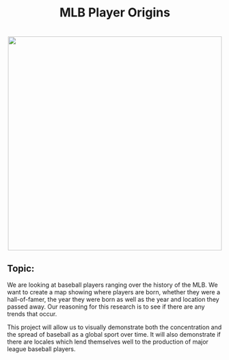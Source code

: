 <h1 align="center"> MLB Player Origins <h1>

<p align="center">
  <img src="https://upload.wikimedia.org/wikipedia/en/thumb/a/a6/Major_League_Baseball_logo.svg/1200px-Major_League_Baseball_logo.svg.png" width="500" align="middle">
</p>

## Topic: 
We are looking at baseball players ranging over the history of the MLB. We want to create a map showing where players are born, whether they were a hall-of-famer, the year they were born as well as the year and location they passed away. Our reasoning for this research is to see if there are any trends that occur.

This project will allow us to visually demonstrate both the concentration and the spread of baseball as a global sport over time. It will also demonstrate if there are locales which lend themselves well to the production of major league baseball players.

